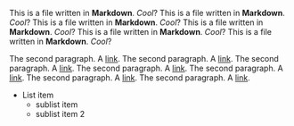 This is a file written in **Markdown**. *Cool*? This is a file written in **Markdown**. *Cool*? This is a file written in **Markdown**. *Cool*? This is a file written in **Markdown**. *Cool*? This is a file written in **Markdown**. *Cool*? This is a file written in **Markdown**. *Cool*? 

The second paragraph. A [link](https://favorlanglang.github.io). The second paragraph. A [link](https://favorlanglang.github.io). The second paragraph. A [link](https://favorlanglang.github.io). The second paragraph. A [link](https://favorlanglang.github.io). The second paragraph. A [link](https://favorlanglang.github.io). The second paragraph. A [link](https://favorlanglang.github.io). The second paragraph. A [link](https://favorlanglang.github.io). 

- List item
    - sublist item
    - sublist item 2